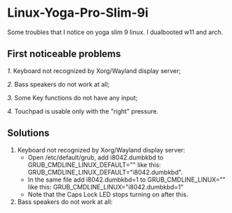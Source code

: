 # Linux-Yoga-Pro-Slim-9i

Some troubles that I notice on yoga slim 9 linux.
I dualbooted w11 and arch.

## First noticeable problems

_1._ Keyboard not recognized by Xorg/Wayland display server;

_2._ Bass speakers do not work at all;

_3._ Some Key functions do not have any input;

_4._ Touchpad is usable only with the "right" pressure.

## Solutions

1. Keyboard not recognized by Xorg/Wayland display server:
    - Open /etc/default/grub, add i8042.dumbkbd to GRUB_CMDLINE_LINUX_DEFAULT="" like this: GRUB_CMDLINE_LINUX_DEFAULT="i8042.dumbkbd".
    - In the same file add i8042.dumbkbd=1 to GRUB_CMDLINE_LINUX="" like this: GRUB_CMDLINE_LINUX="i8042.dumbkbd=1"
    - Note that the Caps Lock LED stops turning on after this.
2. Bass speakers do not work at all:
